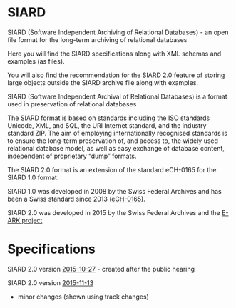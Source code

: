 # SIARD
SIARD (Software Independent Archiving of Relational Databases) - an open file format for the long-term archiving of relational databases

Here you will find the SIARD specifications along with XML schemas and examples (as files).

You will also find the recommendation for the SIARD 2.0 feature of storing large objects outside the SIARD archive file along with examples.

SIARD (Software Independent Archival of Relational Databases) is a format used in preservation of relational databases 

The SIARD format is based on standards including the ISO standards Unicode, XML, and SQL, the URI Internet standard, and the industry standard ZIP.
The aim of employing internationally recognised standards is to ensure the long-term preservation of, and access to, the widely used relational database model, as well as easy exchange of database content, independent of proprietary “dump” formats.

The SIARD 2.0 format is an extension of the standard eCH-0165 for the SIARD 1.0 format.

SIARD 1.0 was developed in 2008 by the Swiss Federal Archives and has been a Swiss standard since 2013 ([eCH-0165](http://www.bar.admin.ch/dienstleistungen/00823/01911/index.html?lang=en&download=NHzLpZeg7t,lnp6I0NTU042l2Z6ln1ad1IZn4Z2qZpnO2Yuq2Z6gpJCDeIN,gGym162epYbg2c_JjKbNoKSn6A--)).

SIARD 2.0 was developed in 2015 by the Swiss Federal Archives and the [E-ARK project](http://www.eark-project.com/)  

# Specifications

SIARD 2.0 version [2015-10-27](https://github.com/DLMArchivalStandardsBoard/SIARD/tree/master/SIARD%202.0/format/2015-10-27) - created after the public hearing 

SIARD 2.0 version [2015-11-13](https://github.com/DLMArchivalStandardsBoard/SIARD/tree/master/SIARD%202.0/format/2015-11-13)
- minor changes (shown using track changes)
